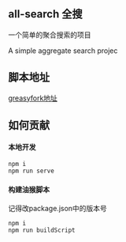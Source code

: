 ## all-search 全搜

一个简单的聚合搜索的项目

A simple aggregate search projec

## 脚本地址
[greasyfork地址](https://greasyfork.org/zh-CN/scripts/397993-all-search)

## 如何贡献
#### 本地开发
```
npm i
npm run serve
```

#### 构建油猴脚本
记得改package.json中的版本号
```
npm i
npm run buildScript
```
